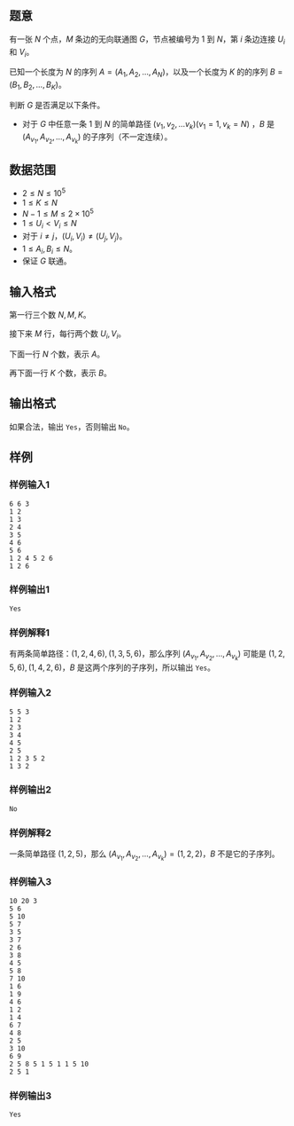 ## 题意 

有一张 $N$ 个点，$M$ 条边的无向联通图 $G$，节点被编号为 $1$ 到 $N$，第 $i$ 条边连接 $U_i$ 和 $V_i$。

已知一个长度为 $N$ 的序列 $A=(A_1,A_2,...,A_N)$，以及一个长度为 $K$ 的的序列 $B=(B_1,B_2,...,B_K)$。

判断 $G$ 是否满足以下条件。

- 对于 $G$ 中任意一条 $1$ 到 $N$ 的简单路径 $(v_1,v_2,...v_k)(v_1=1,v_k=N)$ ，$B$ 是 $(A_{v_1},A_{v_2},...,A_{v_k})$ 的子序列（不一定连续）。

## 数据范围

- $2\le N\le 10^5$
- $1\le K\le N$
- $N-1\le M\le 2\times 10^5$
- $1\le U_i<V_i\le N$
- 对于 $i\ne j$，$(U_i,V_i)\ne (U_j,V_j)$。
- $1\le A_i,B_i\le N$。
- 保证 $G$ 联通。

## 输入格式

第一行三个数 $N,M,K$。

接下来 $M$ 行，每行两个数 $U_i,V_i$。

下面一行 $N$ 个数，表示 $A$。

再下面一行 $K$ 个数，表示 $B$。

## 输出格式

如果合法，输出 `Yes`，否则输出 `No`。

## 样例

### 样例输入1

```
6 6 3
1 2
1 3
2 4
3 5
4 6
5 6
1 2 4 5 2 6
1 2 6
```

### 样例输出1

```
Yes
```

### 样例解释1

有两条简单路径：$(1,2,4,6),(1,3,5,6)$，那么序列 $(A_{v_1},A_{v_2},...,A_{v_k})$ 可能是 $(1,2,5,6),(1,4,2,6)$，$B$ 是这两个序列的子序列，所以输出 `Yes`。

### 样例输入2

```
5 5 3
1 2
2 3
3 4
4 5
2 5
1 2 3 5 2
1 3 2
```

### 样例输出2

```
No
```

### 样例解释2

一条简单路径 $(1,2,5)$，那么 $(A_{v_1},A_{v_2},...,A_{v_k})=(1,2,2)$，$B$ 不是它的子序列。

### 样例输入3

```
10 20 3
5 6
5 10
5 7
3 5
3 7
2 6
3 8
4 5
5 8
7 10
1 6
1 9
4 6
1 2
1 4
6 7
4 8
2 5
3 10
6 9
2 5 8 5 1 5 1 1 5 10
2 5 1
```

### 样例输出3

```
Yes
```
